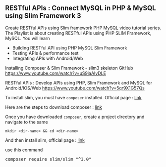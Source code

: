 ## RESTful APIs : Connect MySQL in PHP & MySQL using Slim Framework 3

Create RESTful APIs using Slim framework PHP MySQL video tutorial series.  
The Playlist is about creating RESTful APIs using PHP SLIM Framework, MySQL. You will learn

- Building RESTful API using PHP MySQL Slim Framework
- Testing APIs & performance test
- Integrating APIs with Android/Web

Installing Composer & Slim Framework - slim3 skeleton GitHub
https://www.youtube.com/watch?v=uS9iaAIvDLE

RESTful APIs : Develop  APIs using PHP, Slim Framework and MySQL for Android/IOS/Web
https://www.youtube.com/watch?v=5qr9X1G57Qs


To install slim, you must have `composer` installed. Official page : <a href="https://getcomposer.org/">link</a>

Here are the steps to download composer : <a href="https://getcomposer.org/download/">link</a>

Once you have downloaded `composer`, create a project directory and navigate to the same

`mkdir <dir-name> && cd <dir-name>`

And then install slim, official page : <a href="https://www.slimframework.com/">link</a>

use this command
<pre>
composer require slim/slim "^3.0"
</pre>

